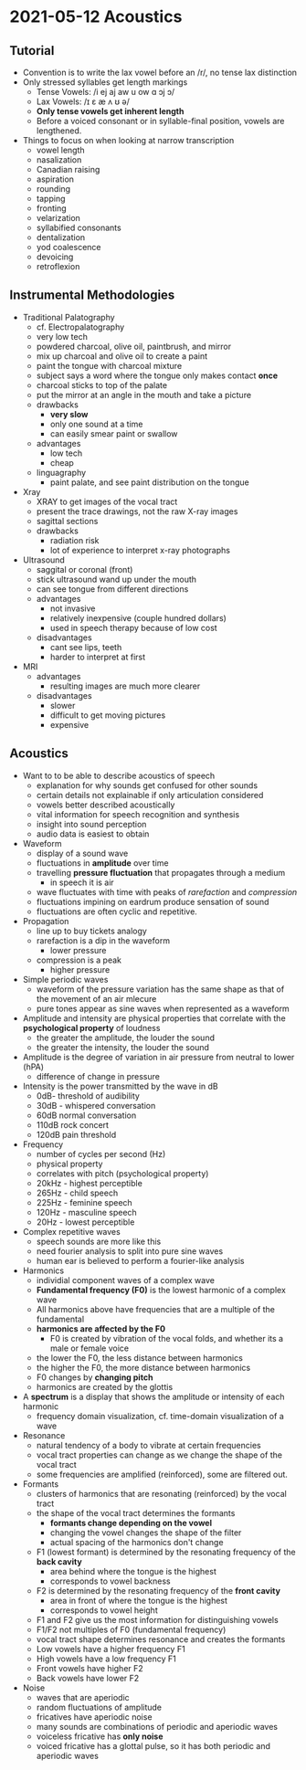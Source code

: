 # 2021-05-12 Acoustics

## Tutorial

* Convention is to write the lax vowel before an /r/, no tense lax distinction
* Only stressed syllables get length markings
  * Tense Vowels: /i ej aj aw u ow ɑ ɔj ɔ/
  * Lax Vowels: /ɪ ε æ ʌ ʊ ə/
  * **Only tense vowels get inherent length**
  * Before a voiced consonant or in syllable-final position, vowels are lengthened.
* Things to focus on when looking at narrow transcription
  * vowel length
  * nasalization
  * Canadian raising
  * aspiration
  * rounding
  * tapping
  * fronting
  * velarization
  * syllabified consonants
  * dentalization
  * yod coalescence
  * devoicing
  * retroflexion

## Instrumental Methodologies

* Traditional Palatography
  * cf. Electropalatography
  * very low tech
  * powdered charcoal, olive oil, paintbrush, and mirror
  * mix up charcoal and olive oil to create a paint
  * paint the tongue with charcoal mixture
  * subject says a word where the tongue only makes contact **once**
  * charcoal sticks to top of the palate
  * put the mirror at an angle in the mouth and take a picture
  * drawbacks
    * **very slow**
    * only one sound at a time
    * can easily smear paint or swallow
  * advantages
    * low tech
    * cheap
  * linguagraphy
    * paint palate, and see paint distribution on the tongue
* Xray
  * XRAY to get images of the vocal tract
  * present the trace drawings, not the raw X-ray images
  * sagittal sections
  * drawbacks
    * radiation risk
    * lot of experience to interpret x-ray photographs
* Ultrasound
  * saggital or coronal (front)
  * stick ultrasound wand up under the mouth
  * can see tongue from different directions
  * advantages
    * not invasive
    * relatively inexpensive (couple hundred dollars)
    * used in speech therapy because of low cost
  * disadvantages
    * cant see lips, teeth
    * harder to interpret at first
* MRI
  * advantages
    * resulting images are much more clearer
  * disadvantages
    * slower
    * difficult to get moving pictures
    * expensive

## Acoustics
* Want to to be able to describe acoustics of speech
  * explanation for why sounds get confused for other sounds
  * certain details not explainable if only articulation considered
  * vowels better described acoustically
  * vital information for speech recognition and synthesis
  * insight into sound perception
  * audio data is easiest to obtain
* Waveform
  * display of a sound wave
  * fluctuations in **amplitude** over time
  * travelling **pressure fluctuation** that propagates through a medium
    * in speech it is air
  * wave fluctuates with time with peaks of *rarefaction* and *compression*
  * fluctuations impining on eardrum produce sensation of sound
  * fluctuations are often cyclic and repetitive.
* Propagation
  * line up to buy tickets analogy
  * rarefaction is a dip in the waveform
    * lower pressure
  * compression is a peak
    * higher pressure
* Simple periodic waves
  * waveform of the pressure variation has the same shape as that of the movement of an air mlecure
  * pure tones appear as sine waves when represented as a waveform
* Amplitude and intensity are physical properties that correlate with the **psychological property** of loudness
  * the greater the amplitude, the louder the sound
  * the greater the intensity, the louder the sound
* Amplitude is the degree of variation in air pressure from neutral to lower (hPA)
  * difference of change in pressure
* Intensity is the power transmitted by the wave in dB
  * 0dB- threshold of audibility
  * 30dB - whispered conversation
  * 60dB normal conversation
  * 110dB rock concert
  * 120dB pain threshold
* Frequency
  * number of cycles per second (Hz)
  * physical property
  * correlates with pitch (psychological property)
  * 20kHz - highest perceptible
  * 265Hz - child speech
  * 225Hz - feminine speech
  * 120Hz - masculine speech
  * 20Hz - lowest perceptible
* Complex repetitive waves
  * speech sounds are more like this
  * need fourier analysis to split into pure sine waves
  * human ear is believed to perform a fourier-like analysis
* Harmonics
  * individial component waves of a complex wave
  * **Fundamental frequency (F0)** is the lowest harmonic of a complex wave
  * All harmonics above have frequencies that are a multiple of the fundamental
  * **harmonics are affected by the F0**
    * F0 is created by vibration of the vocal folds, and whether its a male or female voice
  * the lower the F0, the less distance between harmonics
  * the higher the F0, the more distance between harmonics
  * F0 changes by **changing pitch**
  * harmonics are created by the glottis
* A **spectrum** is a display that shows the amplitude or intensity of each harmonic 
  * frequency domain visualization, cf. time-domain visualization of a wave
* Resonance
  * natural tendency of a body to vibrate at certain frequencies
  * vocal tract properties can change as we change the shape of the vocal tract
  * some frequencies are amplified (reinforced), some are filtered out.
* Formants
  * clusters of harmonics that are resonating (reinforced) by the vocal tract
  * the shape of the vocal tract determines the formants
    * **formants change depending on the vowel**
    * changing the vowel changes the shape of the filter
    * actual spacing of the harmonics don't change
  * F1 (lowest formant) is determined by the resonating frequency of the **back cavity**
    * area behind where the tongue is the highest
    * corresponds to vowel backness
  * F2 is determined by the resonating frequency of the **front cavity**
    * area in front of where the tongue is the highest
    * corresponds to vowel height
  * F1 and F2 give us the most information for distinguishing vowels
  * F1/F2 not multiples of F0 (fundamental frequency)
  * vocal tract shape determines resonance and creates the formants
  * Low vowels have a higher frequency F1
  * High vowels have a low frequency F1
  * Front vowels have higher F2
  * Back vowels have lower F2
* Noise
  * waves that are aperiodic 
  * random fluctuations of amplitude
  * fricatives have aperiodic noise
  * many sounds are combinations of periodic and aperiodic waves
  * voiceless fricative has **only noise**
  * voiced fricative has a glottal pulse, so it has both periodic and aperiodic waves
